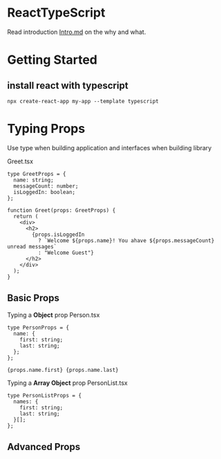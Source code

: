 # ReactTypeScript

Read introduction [Intro.md](./Intro.md) on the why and what.

# Getting Started

## install react with typescript

    npx create-react-app my-app --template typescript

# Typing Props

Use type when building application and interfaces when building library

Greet.tsx

    type GreetProps = {
      name: string;
      messageCount: number;
      isLoggedIn: boolean;
    };

    function Greet(props: GreetProps) {
      return (
        <div>
          <h2>
            {props.isLoggedIn
              ? `Welcome ${props.name}! You ahave ${props.messageCount} unread messages`
              : "Welcome Guest"}
          </h2>
        </div>
      );
    }

## Basic Props

Typing a **Object** prop Person.tsx

    type PersonProps = {
      name: {
        first: string;
        last: string;
      };
    };

    {props.name.first} {props.name.last}

Typing a **Array Object** prop PersonList.tsx

    type PersonListProps = {
      names: {
        first: string;
        last: string;
      }[];
    };

## Advanced Props
